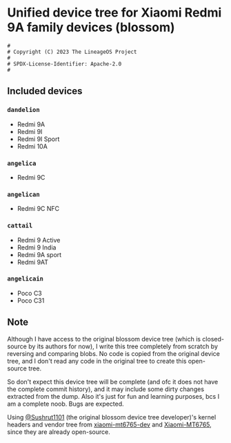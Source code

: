 Unified device tree for Xiaomi Redmi 9A family devices (blossom)
================================================================

```
#
# Copyright (C) 2023 The LineageOS Project
#
# SPDX-License-Identifier: Apache-2.0
#
```

## Included devices

### `dandelion`

+ Redmi 9A
+ Redmi 9I
+ Redmi 9I Sport
+ Redmi 10A

### `angelica`

+ Redmi 9C

### `angelican`

+ Redmi 9C NFC

### `cattail`
+ Redmi 9 Active
+ Redmi 9 India
+ Redmi 9A sport
+ Redmi 9AT

### `angelicain`

+ Poco C3
+ Poco C31

## Note

Although I have access to the original blossom device tree (which is closed-source by its authors for now), I write this tree completely from scratch by reversing and comparing blobs. No code is copied from the original device tree, and I don't read any code in the original tree to create this open-source tree.

So don't expect this device tree will be complete (and ofc it does not have the complete commit history), and it may include some dirty changes extracted from the dump. Also it's just for fun and learning purposes, bcs I am a complete noob. Bugs are expected.

Using [@Sushrut1101](https://github.com/Sushrut1101) (the original blossom device tree developer)'s kernel headers and vendor tree from [xiaomi-mt6765-dev](https://github.com/xiaomi-mt6765-dev) and [Xiaomi-MT6765](https://gitlab.com/Xiaomi-MT6765), since they are already open-source.
